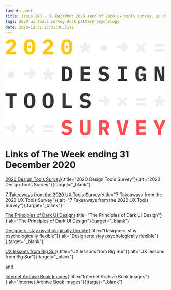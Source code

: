 ```yaml
---
layout: post
title: Issue 243 - 31 December 2020 (end of 2020 ux tools survey, ui and psychology)
tags: 2020 ux tools survey dark pattern psychology
date: 2020-12-31T13:31:36.517Z
---
```

![2020 Design Tools Survey](/assets/uploads/243.svg "2020 Design Tools Survey")

# Links of The Week ending 31 December 2020

[2020 Design Tools Survey](https://uxtools.co/survey-2020){:title="2020 Design Tools Survey"}{:alt="2020 Design Tools Survey"}{:target="_blank"}

[7 Takeaways from the 2020 UX Tools Survey](https://blog.prototypr.io/7-takeaways-from-the-2020-ux-tools-survey-7f47187611f3){:title="7 Takeaways from the 2020 UX Tools Survey"}{:alt="7 Takeaways from the 2020 UX Tools Survey"}{:target="_blank"}

[The Principles of Dark UI Design](https://medium.com/swlh/the-principles-of-dark-ui-design-2d0e6c98487e){:title="The Principles of Dark UI Design"}{:alt="The Principles of Dark UI Design"}{:target="_blank"}

[Designers: stay psychologically flexible](https://uxdesign.cc/designers-stay-psychologically-flexible-3087d14c9332){:title="Designers: stay psychologically flexible"}{:alt="Designers: stay psychologically flexible"}{:target="_blank"}

[UX lessons from Big Sur](https://uxdesign.cc/ux-lessons-from-big-sur-a60fe756d69f){:title="UX lessons from Big Sur"}{:alt="UX lessons from Big Sur"}{:target="_blank"}

and

[Internet Archive Book Images](https://www.flickr.com/photos/internetarchivebookimages){:title="Internet Archive Book Images"}{:alt="Internet Archive Book Images"}{:target="_blank"}